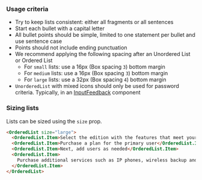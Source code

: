 ### Usage criteria

- Try to keep lists consistent: either all fragments or all sentences
- Start each bullet with a capital letter
- All bullet points should be simple, limited to one statement per bullet and use sentence case
- Points should not include ending punctuation
- We recommend applying the following spacing after an Unordered List or Ordered List
  - For `small` lists: use a 16px (Box spacing `3`) bottom margin
  - For `medium` lists: use a 16px (Box spacing `3`) bottom margin
  - For `large` lists: use a 32px (Box spacing `4`) bottom margin
- `UnorderedList` with mixed icons should only be used for password criteria. Typically, in an [InputFeedback](#/Forms?id=inputfeedback) component

### Sizing lists

Lists can be sized using the `size` prop.

```html
<OrderedList size="large">
  <OrderedList.Item>Select the edition with the features that meet your needs</OrderedList.Item>
  <OrderedList.Item>Purchase a plan for the primary user</OrderedList.Item>
  <OrderedList.Item>Next, add users as needed</OrderedList.Item>
  <OrderedList.Item>
    Purchase additional services such as IP phones, wireless backup and installation services
  </OrderedList.Item>
</OrderedList>
```
